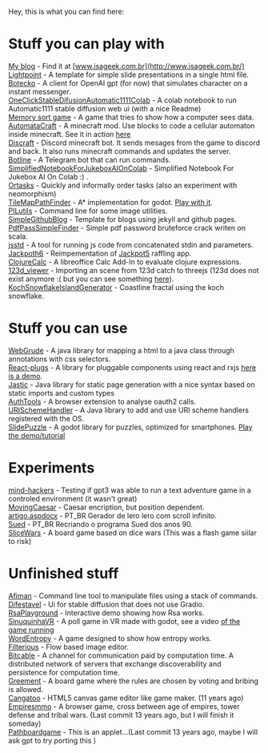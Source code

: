 Hey, this is what you can find here:

# Stuff you can play with

[My blog](https://github.com/beothorn/beothorn.github.com) - Find it at [www.isageek.com.br](http://www.isageek.com.br/)  
[Lightpoint](https://github.com/beothorn/lightpoint) - A template for simple slide presentations in a single html file.  
[Botecko](https://github.com/beothorn/Botecko) - A client for OpenAI gpt (for now) that simulates character on a instant messenger.  
[OneClickStableDifusionAutomatic1111Colab](https://github.com/beothorn/OneClickStableDifusionAutomatic1111Colab) - A colab notebook to run Automatic1111 stable diffusion web ui (with a nice Readme)  
[Memory sort game](https://github.com/beothorn/memorysortgame) - A game that tries to show how a computer sees data.  
[AutomataCraft](https://github.com/beothorn/automataCraft) - A minecraft mod. Use blocks to code a cellular automaton inside minecraft. See it in action [here](https://www.youtube.com/watch?v=aDtorzK2PtM)  
[Discraft](https://github.com/beothorn/Discraft) - Discord minecraft bot. It sends mesages from the game to discord and back. It also runs minecraft commands and updates the server.   
[Botline](https://github.com/beothorn/botline) - A Telegram bot that can run commands.  
[SimplifiedNotebookForJukeboxAIOnColab](https://github.com/beothorn/SimplifiedNotebookForJukeboxAIOnColab) - Simplified Notebook For Jukebox AI On Colab :) .  
[Ortasks](https://github.com/beothorn/orderTasksByValueAndEffort) - Quickly and informally order tasks (also an experiment with neomorphism)  
[TileMapPathFinder](https://github.com/beothorn/TileMapPathFinder) - A* implementation for godot. [Play with it](http://www.isageek.com.br/TileMapPathFinder/).  
[PILutils](https://github.com/beothorn/PILutils) - Command line for some image utilities.  
[SimpleGithubBlog](https://github.com/beothorn/SimpleGithubBlog) - Template for blogs using jekyll and github pages.  
[PdfPassSimpleFinder](https://github.com/beothorn/pdfPassSimpleFinder) - Simple pdf password bruteforce crack writen on scala.  
[jsstd](https://github.com/beothorn/jsstd) - A tool for running js code from concatenated stdin and parameters.  
[Jackpoth6](https://github.com/beothorn/jackpoth6) - Reimpementation of [Jackpot5](https://github.com/caimi/jackpoth5) raffling app.  
[ClojureCalc](https://github.com/beothorn/ClojureCalc) - A libreoffice Calc Add-In to evaluate clojure expressions.  
[123d_viewer](https://github.com/beothorn/123d_viewer) - Importing an scene from 123d catch to threejs (123d does not exist anymore :( but you can see something [here](http://www.isageek.com.br/123d_viewer/)).  
[KochSnowflakeIslandGenerator](https://github.com/beothorn/KochSnowflakeIslandGenerator) - Coastline fractal using the koch snowflake.   


# Stuff you can use

[WebGrude](https://github.com/beothorn/webGrude) - A java library for mapping a html to a java class through annotations with css selectors.  
[React-plugs](https://github.com/beothorn/react-plugs) - A library for pluggable components using react and rxjs [here is a demo](https://beothorn.github.io/react-plugs-demo/index.html).  
[Jastic](https://github.com/beothorn/jastic) - Java library for static page generation with a nice syntax based on static imports and custom types  
[AuthTools](https://github.com/beothorn/authTools) - A browser extension to analyse oauth2 calls.  
[URISchemeHandler](https://github.com/beothorn/URISchemeHandler) - A Java library to add and use URI scheme handlers registered with the OS.  
[SlidePuzzle](https://github.com/beothorn/slidePuzzle) - A godot library for puzzles, optimized for smartphones. [Play the demo/tutorial](http://www.isageek.com.br/slidePuzzle/)  

# Experiments

[mind-hackers](https://github.com/beothorn/mind-hackers) - Testing if gpt3 was able to run a text adventure game in a controled environment (it wasn't great)  
[MovingCaesar](https://github.com/beothorn/movingCaesar) - Caesar encription, but position dependent.  
[artigo.aspdocx](https://github.com/beothorn/artigo.aspdocx) - PT_BR Gerador de lero lero com scroll infinito.  
[Sued](https://github.com/beothorn/Sued) - PT_BR Recriando o programa Sued dos anos 90.  
[SliceWars](https://github.com/beothorn/SliceWars) -  A board game based on dice wars (This was a flash game siilar to risk)


# Unfinished stuff

[Afiman](https://github.com/beothorn/afiman) - Command line tool to manipulate files using a stack of commands.  
[Difestavel](https://github.com/beothorn/difestavel) - Ui for stable diffusion that does not use Gradio.  
[RsaPlayground](https://github.com/beothorn/rsaPlayground) - Interactive demo showing how Rsa works.  
[SinuquinhaVR](https://github.com/beothorn/sinuquinhaVR) - A poll game in VR made with godot, see a video [of the game running](https://www.youtube.com/watch?v=IlN-6kOQE0k)  
[WordEntropy](https://github.com/beothorn/wordEntropy) - A game designed to show how entropy works.  
[Filterious](https://github.com/beothorn/filterious) - Flow based image editor.  
[Bitcable](https://github.com/beothorn/bitcable) - A channel for communication paid by computation time. A distributed network of servers that exchange discoverability and persistence for computation time.  
[Greement](https://github.com/beothorn/greement) - A board game where the rules are chosen by voting and bribing is allowed.  
[Cangatoo](https://github.com/beothorn/Cangatoo) - HTML5 canvas game editor like game maker. (11 years ago)  
[Empiresmmo](https://github.com/beothorn/empiresmmo) - A browser game, cross between age of empires, tower defense and tribal wars. (Last commit 13 years ago, but I will finish it someday)  
[Pathboardgame](https://github.com/beothorn/pathboardgame) - This is an applet...(Last commit 13 years ago, maybe I will ask gpt to try porting this )   


